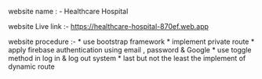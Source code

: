 website name : - Healthcare Hospital

website Live link :- https://healthcare-hospital-870ef.web.app

website procedure :- * use bootstrap framework
                     * implement private route
                     * apply firebase authentication using email , password & Google
                     * use toggle method in log in & log out system
                     * last but not the least the implement of dynamic route

                    
